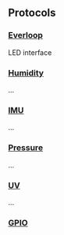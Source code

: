## Protocols
<h3><a href="everloop">Everloop</a></h3>
LED interface

<h3><a href="humidity">Humidity</a></h3>
...

<h3><a href="imu">IMU</a></h3>
...

<h3><a href="pressure">Pressure</a></h3>
...

<h3><a href="uv">UV</a></h3>
...

<h3><a href="gpio">GPIO</a></h3>


